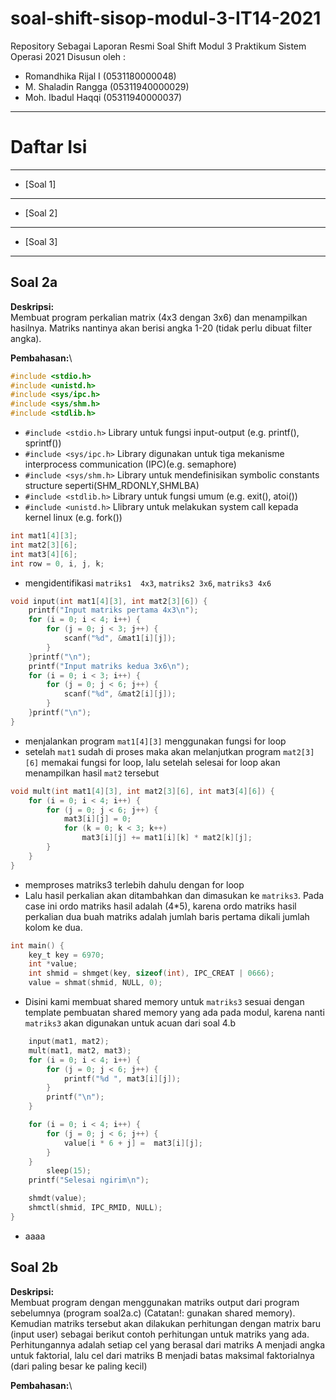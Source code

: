 # soal-shift-sisop-modul-3-IT14-2021

Repository Sebagai Laporan Resmi Soal Shift Modul 3 Praktikum Sistem Operasi 2021
Disusun oleh :

- Romandhika Rijal I (0531180000048)
- M. Shaladin Rangga (05311940000029)
- Moh. Ibadul Haqqi (05311940000037)

---
# Daftar Isi

---
* [Soal 1]

---
* [Soal 2]

---
* [Soal 3]

---

## Soal 2a
**Deskripsi:**\
Membuat program perkalian matrix (4x3 dengan 3x6) dan menampilkan hasilnya. Matriks nantinya akan berisi angka 1-20 (tidak perlu dibuat filter angka).

**Pembahasan:**\
```c
#include <stdio.h>
#include <unistd.h>
#include <sys/ipc.h>
#include <sys/shm.h>
#include <stdlib.h>
```
* `#include <stdio.h>` Library untuk fungsi input-output (e.g. printf(), sprintf())
* `#include <sys/ipc.h>` Library digunakan untuk tiga mekanisme interprocess communication (IPC)(e.g. semaphore)
* `#include <sys/shm.h>` Library untuk mendefinisikan symbolic constants structure seperti(SHM_RDONLY,SHMLBA)
* `#include <stdlib.h>` Library untuk fungsi umum (e.g. exit(), atoi())
* `#include <unistd.h>` Llibrary untuk melakukan system call kepada kernel linux (e.g. fork())

```c
int mat1[4][3];
int mat2[3][6];
int mat3[4][6];
int row = 0, i, j, k;
```
* mengidentifikasi `matriks1  4x3`, `matriks2 3x6`, `matriks3 4x6` 

```c
void input(int mat1[4][3], int mat2[3][6]) {
    printf("Input matriks pertama 4x3\n");
    for (i = 0; i < 4; i++) {
        for (j = 0; j < 3; j++) {
            scanf("%d", &mat1[i][j]);
        } 
    }printf("\n");
    printf("Input matriks kedua 3x6\n");
    for (i = 0; i < 3; i++) {
        for (j = 0; j < 6; j++) {
            scanf("%d", &mat2[i][j]);
        } 
    }printf("\n");
}
```
* menjalankan program `mat1[4][3]` menggunakan fungsi for loop
* setelah `mat1` sudah di proses maka akan melanjutkan program `mat2[3][6]` memakai fungsi for loop, lalu setelah selesai for loop akan menampilkan hasil `mat2` tersebut

```c
void mult(int mat1[4][3], int mat2[3][6], int mat3[4][6]) {
    for (i = 0; i < 4; i++) {
        for (j = 0; j < 6; j++) {
            mat3[i][j] = 0;
            for (k = 0; k < 3; k++)
                mat3[i][j] += mat1[i][k] * mat2[k][j];
        }
    }
}
```
* memproses matriks3 terlebih dahulu dengan for loop 
* Lalu hasil perkalian akan ditambahkan dan dimasukan ke `matriks3`. Pada case ini ordo matriks hasil adalah (4*5), karena ordo matriks hasil perkalian dua buah matriks adalah jumlah baris pertama dikali jumlah kolom ke dua.

```c
int main() {
	key_t key = 6970;
    int *value;
    int shmid = shmget(key, sizeof(int), IPC_CREAT | 0666);
    value = shmat(shmid, NULL, 0);
```
- Disini kami membuat shared memory untuk `matriks3` sesuai dengan template pembuatan shared memory yang ada pada modul, karena nanti `matriks3` akan digunakan untuk acuan dari soal 4.b

```c
    input(mat1, mat2);
    mult(mat1, mat2, mat3);
    for (i = 0; i < 4; i++) {
        for (j = 0; j < 6; j++) {
            printf("%d ", mat3[i][j]);
        }
        printf("\n");
    }

    for (i = 0; i < 4; i++) {
        for (j = 0; j < 6; j++) {
            value[i * 6 + j] =  mat3[i][j];
        }
    }
        sleep(15);
    printf("Selesai ngirim\n");

    shmdt(value);
    shmctl(shmid, IPC_RMID, NULL);
}
```
- aaaa

## Soal 2b
**Deskripsi:**\
Membuat program dengan menggunakan matriks output dari program sebelumnya (program soal2a.c) (Catatan!: gunakan shared memory). Kemudian matriks tersebut akan dilakukan perhitungan dengan matrix baru (input user) sebagai berikut contoh perhitungan untuk matriks yang ada. Perhitungannya adalah setiap cel yang berasal dari matriks A menjadi angka untuk faktorial, lalu cel dari matriks B menjadi batas maksimal faktorialnya (dari paling besar ke paling kecil)

**Pembahasan:**\
